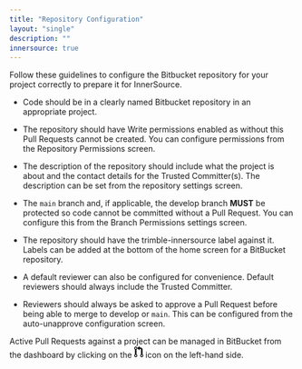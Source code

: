 ```yaml
---
title: "Repository Configuration"
layout: "single"
description: ""
innersource: true
---
```


Follow these guidelines to configure the Bitbucket repository for your project correctly to prepare it for InnerSource.

- Code should be in a clearly named Bitbucket repository in an appropriate project.

- The repository should have Write permissions enabled as without this Pull Requests cannot be created. You can configure permissions from the Repository Permissions screen.

- The description of the repository should include what the project is about and the contact details for the Trusted Committer(s). The description can be set from the repository settings screen.

- The `main` branch and, if applicable, the develop branch **MUST** be protected so code cannot be committed without a Pull Request. You can configure this from the Branch Permissions settings screen.

- The repository should have the trimble-innersource label against it. Labels can be added at the bottom of the home screen for a BitBucket repository.

- A default reviewer can also be configured for convenience. Default reviewers should always include the Trusted Committer.

- Reviewers should always be asked to approve a Pull Request before being able to merge to develop or `main`. This can be configured from the auto-unapprove configuration screen.

Active Pull Requests against a project can be managed in BitBucket from the dashboard by clicking on the ![icon](/img/innersource/pull-request.png) icon on the left-hand side.
